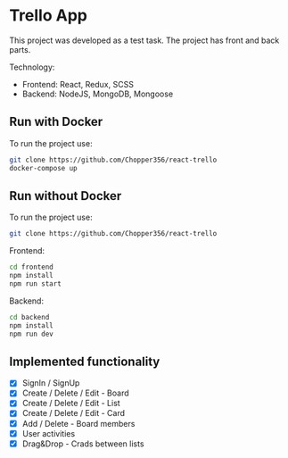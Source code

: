 # Trello App

This project was developed as a test task.
The project has front and back parts.

Technology:
  - Frontend: React, Redux, SCSS
  - Backend: NodeJS, MongoDB, Mongoose

## Run with Docker

To run the project use:

```bash
git clone https://github.com/Chopper356/react-trello
docker-compose up
```

## Run without Docker

To run the project use:

```bash
git clone https://github.com/Chopper356/react-trello
```

Frontend:
```bash
cd frontend
npm install
npm run start
```

Backend:
```bash
cd backend
npm install
npm run dev
```

## Implemented functionality

- [x] SignIn / SignUp
- [x] Create / Delete / Edit - Board
- [x] Create / Delete / Edit - List
- [x] Create / Delete / Edit - Card
- [x] Add / Delete - Board members
- [x] User activities
- [x] Drag&Drop - Crads between lists
